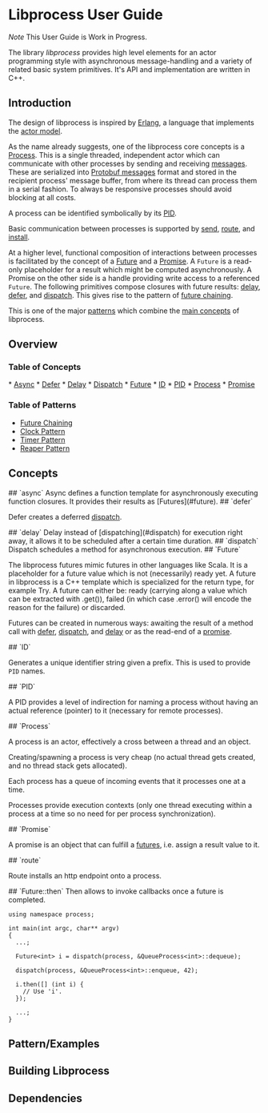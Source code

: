 # Libprocess User Guide

*Note* This User Guide is Work in Progress.

The library _libprocess_ provides high level elements for an actor programming
style with asynchronous message-handling and a variety of related basic system
primitives. It's API and implementation are written in C++.

## Introduction
The design of libprocess is inspired by [Erlang](http://erlang.org),
a language that implements the
[actor model](http://en.wikipedia.org/wiki/Actor_model).

As the name already suggests, one of the libprocess core concepts is a
[Process](#process). This is a single threaded, independent actor which can
communicate with other processes by sending and receiving [messages](#message).
These are serialized into [Protobuf messages](#protobuf) format and stored in
the recipient process' message buffer, from where its thread can process them
in a serial fashion. To always be responsive processes should avoid blocking at all costs.

A process can be identified symbolically by its [PID](#pid).

Basic communication between processes is supported by [send](#send),
[route](#route), and [install](#install).

At a higher level, functional composition of interactions between processes is facilitated by the concept
of a [Future](#future) and a [Promise](#promise). A `Future` is a
read-only placeholder for a result which might be computed
asynchronously. A Promise on the other side is a
handle providing write access to a referenced `Future`.
The following primitives compose closures with future results: [delay](#delay), [defer](#defer), and [dispatch](#dispatch). This gives rise to the pattern of [future chaining](#futureChaining).

This is one of the major [patterns](#table_pattern) which combine the [main concepts](#table_concepts) of libprocess.


## Overview
### Table of Concepts

<a name="table_concepts"/>
* <a href="#async">Async</a>
* <a href="#defer">Defer</a>
* <a href="#delay">Delay</a>
* <a href="#dispatch">Dispatch</a>
* <a href="#future">Future</a>
* <a href="#id">ID</a>
* <a href="#pid">PID</a>
* <a href="#process">Process</a>
* <a href="#promise">Promise</a>

<!---
* <a href="#gc">Garbage Collection, Reaper</a>
* <a href="#dispatch">Dispatch</a>
* <a href="#event">Event</a>
* <a href="#help">Help</a>
* <a href="#http">Network, HTTP, Socket</a>
* <a href="#io">IO</a>
* <a href="#latch">Latch, Mutex</a>
* <a href="#limiter">Limiter </a>
* <a href="#logging">Logging</a>
* <a href="#clock">Clock, Time, Timeout</a>
* <a href="#gc">Garbage Collection, Reaper</a>
* <a href="#process">Process, Executor, Once</a>

* <a href="#profiler">Profiler</a>
* <a href="#queue">Queue</a>
* <a href="#statistics">Statistics, Timeseries</a>
* <a href="#adress">Adress</a>
--->

<a name="table_pattern"/>

### Table of Patterns
* <a href="#futureChaining">Future Chaining</a>
* <a href="#clockPattern">Clock Pattern</a>
* <a href="#timerPattern">Timer Pattern</a>
* <a href="#reaperPattern">Reaper Pattern</a>

## Concepts

<a name="async"/>
## `async`
Async defines a function template for asynchronously executing function closures. It provides their results as [Futures](#future).

<a name="defer"/>
## `defer`

Defer creates a deferred [dispatch](#dispatch).

<!---
~~~{.cpp}
using namespace process;

class SomeProcess : public Process<SomeProcess>
{
public:
  void merge()
  {
    queue.get()
      .then(defer(self(), [] (int i) {
        ...;
      }));
  }

private:
  Queue<int> queue;
};
~~~
--->



<a name="delay"/>
## `delay`
Delay instead of [dispatching](#dispatch) for execution right away, it allows it to be scheduled after a certain time duration.



<a name="dispatch"/>
## `dispatch`
Dispatch schedules a method for asynchronous execution.

<!---
~~~{.cpp}
using namespace process;

class QueueProcess : public Process<QueueProcess>
{
public:
  void enqueue(int i) { this->i = i; }
  int dequeue() { return this->i; }

private:
  int i;
};


int main(int argc, char** argv)
{
  QueueProcess process;
  spawn(process);

  dispatch(process, &QueueProcess::enqueue, 42);
  dispatch(process, &QueueProcess::enqueue, 43);

  ...;
}
~~~
--->


<a name="future"/>
## `Future`

The libprocess futures mimic futures in other languages like Scala. It is a placeholder for a future value which is not (necessarily) ready yet. A future in libprocess is a C++ template which is specialized for the return type, for example Try. A future can either be: ready (carrying along a value which can be extracted with .get()), failed (in which case .error() will encode the reason for the failure) or discarded.

Futures can be created in numerous ways: awaiting the result of a method call with [defer](#defer), [dispatch](#dispatch), and [delay](#delay) or as the read-end of a [promise](#promise).



<a name="id"/>
## `ID`

Generates a unique identifier string given a prefix. This is used to
provide `PID` names.


<a name="pid"/>
## `PID`

A PID provides a level of indirection for naming a process without
having an actual reference (pointer) to it (necessary for remote
processes).

<!---
~~~{.cpp}
using namespace process;

int main(int argc, char** argv)
{
  QueueProcess process;
  spawn(process);

  PID<QueueProcess> pid = process.self();

  dispatch(pid, &QueueProcess:enqueue, 42);

  terminate(pid);
  wait(pid);

  return 0;
}
~~~
--->

<a name="process"/>
## `Process`

A process is an actor, effectively a cross between a thread and an object.

Creating/spawning a process is very cheap (no actual thread gets
created, and no thread stack gets allocated).

Each process has a queue of incoming events that it processes one at a
time.

Processes provide execution contexts (only one thread executing within
a process at a time so no need for per process synchronization).

<!---
~~~{.cpp}
using namespace process;

class MyProcess : public Process<MyProcess> {};

int main(int argc, char** argv)
{
  MyProcess process;
  spawn(process);
  terminate(process);
  wait(process);
  return 0;
}
~~~
--->

<a name="promise"/>
## `Promise`

A promise is an object that can fulfill a [futures](#future), i.e. assign a result value to it.

<!---
~~~{.cpp}
using namespace process;

template <typename T>
class QueueProcess : public Process<QueueProcess<T>>
{
public:
  Future<T> dequeue()
  {
    return promise.future();
  }

  void enqueue(T t)
  {
    promise.set(t);
  }

private:
  Promise<T> promise;
};


int main(int argc, char** argv)
{
  ...;

  Future<int> i = dispatch(process, &QueueProcess<int>::dequeue);

  dispatch(process, &QueueProcess<int>::enqueue, 42);

  i.await();

  ...;
}
~~~
--->

<a name="route"/>
## `route`

Route installs an http endpoint onto a process.

<!---
~~~{.cpp}
using namespace process;
using namespace process::http;

class QueueProcess : public Process<QueueProcess>
{
public:
  QueueProcess() : ProcessBase("queue") {}

  virtual void initialize() {
    route("/enqueue", [] (Request request)
    {
      // Parse argument from 'request.query' or 'request.body.
      enqueue(arg);
      return OK();
    });
  }
};

// $ curl localhost:1234/queue/enqueue?value=42
~~~
--->

<a name="then"/>
## `Future::then`
Then allows to invoke callbacks once a future is completed.

~~~{.cpp}
using namespace process;

int main(int argc, char** argv)
{
  ...;

  Future<int> i = dispatch(process, &QueueProcess<int>::dequeue);

  dispatch(process, &QueueProcess<int>::enqueue, 42);

  i.then([] (int i) {
    // Use 'i'.
  });

  ...;
}
~~~



<!---
Explain:
(1) When should a callback get invoked?
(2) Using what execution context?
       Synchronously: using the current thread, blocking whatever was
       Asynchronously: using a different thread than the current thread (but what thread?)?
--->


## Pattern/Examples

<a name="futureChaining" />
<a name="clockPattern" />
<a name="timerPattern" />
<a name="reaperPattern" />

## Building Libprocess


## Dependencies
